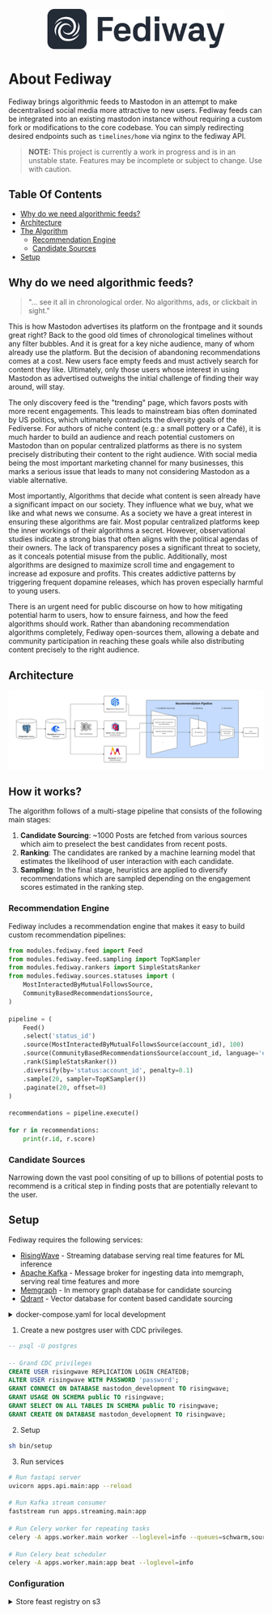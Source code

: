 <p align="center">
    <img width="350px" style="max-width:100%;" src="logo.png">
</p>

# About Fediway

Fediway brings algorithmic feeds to Mastodon in an attempt to make decentralised social media more attractive to new users. Fediway feeds can be integrated into an existing mastodon instance without requiring a custom fork or modifications to the core codebase. You can simply redirecting desired endpoints such as `timelines/home` via nginx to the fediway API.

> **NOTE:** This project is currently a work in progress and is in an unstable state. Features may be incomplete or subject to change. Use with caution.

## Table Of Contents

- [Why do we need algorithmic feeds?](#why)
- [Architecture](#architecture)
- [The Algorithm](#how_it_works)
    - [Recommendation Engine](#engine)
    - [Candidate Sources](#sources)
- [Setup](#setup)

<a name="architecture"></a>

## Why do we need algorithmic feeds?

> "... see it all in chronological order. No algorithms, ads, or clickbait in sight."

This is how Mastodon advertises its platform on the frontpage and it sounds great right? Back to the good old times of chronological timelines without any filter bubbles. And it is great for a key niche audience, many of whom already use the platform. But the decision of abandoning recommendations comes at a cost. New users face empty feeds and must actively search for content they like. Ultimately, only those users whose interest in using Mastodon as advertised outweighs the initial challenge of finding their way around, will stay. 

The only discovery feed is the "trending" page, which favors posts with more recent engagements. This leads to mainstream bias often dominated by US politics, which ultimately contradicts the diversity goals of the Fediverse. For authors of niche content (e.g.: a small pottery or a Café), it is much harder to build an audience and reach potential customers on Mastodon than on popular centralized platforms as there is no system precisely distributing their content to the right audience. With social media being the most important marketing channel for many businesses, this marks a serious issue that leads to many not considering Mastodon as a viable alternative.

Most importantly, Algorithms that decide what content is seen already have a significant impact on our society. They influence what we buy, what we like and what news we consume. As a society we have a great interest in ensuring these algorithms are fair. Most popular centralized platforms keep the inner workings of their algorithms a secret. However, observational studies indicate a strong bias that often aligns with the political agendas of their owners. The lack of transparency poses a significant threat to society, as it conceals potential misuse from the public. Additionally, most algorithms are designed to maximize scroll time and engagement to increase ad exposure and profits. This creates addictive patterns by triggering frequent dopamine releases, which has proven especially harmful to young users. 

There is an urgent need for public discourse on how to how mitigating potential harm to users, how to ensure fairness, and how the feed algorithms should work. Rather than abandoning recommendation algorithms completely, Fediway open-sources them, allowing a debate and community participation in reaching these goals while also distributing content precisely to the right audience.

<a name="architecture"></a>

## Architecture

![Fediway Architecture](architecture.jpg "Fediway Architecture")

<a name="how_it_works"></a>

## How it works?

The algorithm follows of a multi-stage pipeline that consists of the following main stages:

1. **Candidate Sourcing**: ~1000 Posts are fetched from various sources which aim to preselect the best candidates from recent posts.
2. **Ranking**: The candidates are ranked by a machine learning model that estimates the likelihood of user interaction with each candidate.
3. **Sampling**: In the final stage, heuristics are applied to diversify recommendations which are sampled depending on the engagement scores estimated in the ranking step.

<a name="engine"></a>

### Recommendation Engine

Fediway includes a recommendation engine that makes it easy to build custom recommendation pipelines:

```py
from modules.fediway.feed import Feed
from modules.fediway.feed.sampling import TopKSampler
from modules.fediway.rankers import SimpleStatsRanker
from modules.fediway.sources.statuses import (
    MostInteractedByMutualFollowsSource,
    CommunityBasedRecommendationsSource,
)

pipeline = (
    Feed()
    .select('status_id')
    .source(MostInteractedByMutualFollowsSource(account_id), 100)
    .source(CommunityBasedRecommendationsSource(account_id, language='en'), 100)
    .rank(SimpleStatsRanker())
    .diversify(by='status:account_id', penalty=0.1)
    .sample(20, sampler=TopKSampler())
    .paginate(20, offset=0)
)

recommendations = pipeline.execute()

for r in recommendations:
    print(r.id, r.score)
```

<a name="sources"></a>

### Candidate Sources

Narrowing down the vast pool consiting of up to billions of potential posts to recommend is a critical step in finding posts that are potentially relevant to the user.

<a name="setup"></a>

## Setup

Fediway requires the following services:

- [RisingWave](https://risingwave.com/) - Streaming database serving real time features for ML inference
- [Apache Kafka](https://kafka.apache.org/) - Message broker for ingesting data into memgraph, serving real time features and more
- [Memgraph](https://memgraph.com/) - In memory graph database for candidate sourcing
- [Qdrant](https://qdrant.tech/) - Vector database for content based candidate sourcing

<details>

<summary>docker-compose.yaml for local development</summary>

```sh
version: '3.8'

services:
  memgraph:
    image: memgraph/memgraph-mage:3.1.1-memgraph-3.1.1
    ports:
      - "7687:7687"

  qdrant:
    image: qdrant/qdrant:latest
    ports:
      - "6333:6333" # HTTP API
      - "6334:6334" # gRPC API
    healthcheck:
      test: ["CMD", "curl", "--fail", "http://localhost:6333/health"]
      interval: 30s
      timeout: 10s
      retries: 3

  postgres:
    image: postgres:16
    shm_size: 256mb
    environment:
      - POSTGRES_USER=mastodon
      - POSTGRES_PASSWORD=password
      - POSTGRES_DB=mastodon_development
    command: 
      - "postgres"
      - "-c"
      - "wal_level=logical"
    volumes:
      - ./../postgres16:/var/lib/postgresql/data
    ports:
      - "5432:5432"
    networks:
      - app_network
    healthcheck:
      test: ["CMD-SHELL", "pg_isready -U mastodon -d mastodon_development"]
      interval: 5s
      timeout: 5s
      retries: 5

  zookeeper:
    image: confluentinc/cp-zookeeper:latest
    environment:
      ZOOKEEPER_CLIENT_PORT: 2181
    networks:
      - app_network

  kafka:
    image: confluentinc/cp-kafka:latest
    depends_on:
      - zookeeper
    environment:
      KAFKA_BROKER_ID: 1
      KAFKA_OFFSETS_TOPIC_REPLICATION_FACTOR: 1
      KAFKA_ZOOKEEPER_CONNECT: zookeeper:2181
      KAFKA_ADVERTISED_LISTENERS: PLAINTEXT://kafka:9092,PLAINTEXT_HOST://localhost:29092
      KAFKA_LISTENER_SECURITY_PROTOCOL_MAP: PLAINTEXT:PLAINTEXT,PLAINTEXT_HOST:PLAINTEXT
    ports:
      - "9092:9092"
      - "29092:29092"
    networks:
      - app_network

  risingwave:
    image: risingwavelabs/risingwave:latest
    depends_on:
      postgres:
        condition: service_healthy
    ports:
      - "4566:4566"
      - "5691:5691"
    networks:
      - app_network
    healthcheck:
      test: ["CMD", "curl", "-f", "http://localhost:5691/metrics"]
      interval: 5s
      timeout: 5s
      retries: 5

networks:
  app_network:
    driver: bridge
```

</details>

1. Create a new postgres user with CDC privileges.

```sql
-- psql -U postgres

-- Grand CDC privileges
CREATE USER risingwave REPLICATION LOGIN CREATEDB;
ALTER USER risingwave WITH PASSWORD 'password';
GRANT CONNECT ON DATABASE mastodon_development TO risingwave;
GRANT USAGE ON SCHEMA public TO risingwave;
GRANT SELECT ON ALL TABLES IN SCHEMA public TO risingwave;
GRANT CREATE ON DATABASE mastodon_development TO risingwave;
```

2. Setup

```sh
sh bin/setup
```

3. Run services

```sh
# Run fastapi server
uvicorn apps.api.main:app --reload

# Run Kafka stream consumer
faststream run apps.streaming.main:app

# Run Celery worker for repeating tasks
celery -A apps.worker.main worker --loglevel=info --queues=schwarm,sources

# Run Celery beat scheduler
celery -A apps.worker.main:app beat --loglevel=info
```

### Configuration

<details>

<summary>Store feast registry on s3</summary>

```sh
# 1. add variable to .env file
FEAST_REGISTRY=s3://my-bucket/registry.db

# 2. export the following variables
export FEAST_S3_ENDPOINT_URL="https://fsn1.your-objectstorage.com"
export AWS_ACCESS_KEY_ID="YOUR_S3_ACCESS_KEY"
export AWS_SECRET_ACCESS_KEY="YOUR_S3_SECRET_KEY"

# 3. apply
python feedctl feast apply
```

</details>
